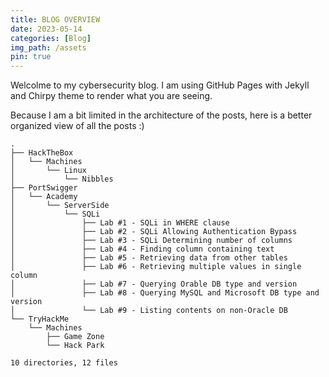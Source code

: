 ```yaml
---
title: BLOG OVERVIEW
date: 2023-05-14
categories: [Blog]
img_path: /assets
pin: true
---
```


Welcolme to my cybersecurity blog. I am using GitHub Pages with Jekyll and Chirpy theme to render what you are seeing.

Because I am a bit limited in the architecture of the posts, here is a better organized view of all the posts :) 

````text
.
├── HackTheBox
│   └── Machines
│       └── Linux
│           └── Nibbles
├── PortSwigger
│   └── Academy
│       └── ServerSide
│           └── SQLi
│               ├── Lab #1 - SQLi in WHERE clause
│               ├── Lab #2 - SQLi Allowing Authentication Bypass
│               ├── Lab #3 - SQLi Determining number of columns
│               ├── Lab #4 - Finding column containing text
│               ├── Lab #5 - Retrieving data from other tables
│               ├── Lab #6 - Retrieving multiple values in single column
│               ├── Lab #7 - Querying Orable DB type and version
│               ├── Lab #8 - Querying MySQL and Microsoft DB type and version
│               └── Lab #9 - Listing contents on non-Oracle DB
└── TryHackMe
    └── Machines
        ├── Game Zone
        └── Hack Park

10 directories, 12 files
````
